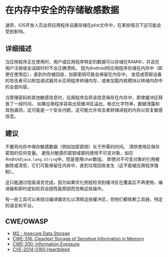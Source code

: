 # 在内存中安全的存储敏感数据

通常，iOS开发人员会将应用程序设置存储在plist文件中，在某些情况下这可能会受到影响。

## 详细描述

当应用程序正在使用时，用户或应用程序特定的数据可以存储在RAM中，并且在用户注销或会话超时时不会正确清除。 因为Android将应用程序存储在内存中（即使在使用后），直到内存被回收，加密密钥可能会保留在内存中。 发现或窃取设备的攻击者可以附加调试器并从应用程序转储内存，或者加载内核模块以转储内存中的全部内容。

当管理密码和其他敏感信息时，应用程序会将该信息保存在内存中，即使缓冲区释放了一段时间。 如果应用程序容易出现缓冲区溢出，格式化字符串，数据泄露和其他漏洞，这可能是一个安全问题，这可能允许攻击者转储进程的内存以恢复敏感信息。

## 建议

不要将内存中保存敏感数据（例如加密密钥）长于所需的时间。 清除使用后保存密钥的任何变量。 避免对敏感的密钥或密码使用不可变对象，如在Android`java.lang.String`中，而是使用char数组。 即使对不可变对象的引用被删除或清空，它们可能保留在内存中，直到垃圾回收发生（这不能被应用程序强制）。

这只能通过低级语言完成，因为如果优化例程检测到缓冲区在覆盖后不再使用，编译器和即时虚拟机将会因性能原因而忽略这些操作。

有一些工具可以来绕过编译器优化以清除这些缓冲区，但他们都依赖工具链，特定的语言和平台。

## CWE/OWASP

 * [M2 - Insecure Data Storage](https://www.owasp.org/index.php/Mobile_Top_10_2016-M2-Insecure_Data_Storage)
 * [CWE-316: Cleartext Storage of Sensitive Information in Memory](http://cwe.mitre.org/data/definitions/316.html)
 * [CWE-200: Information Exposure](http://cwe.mitre.org/data/definitions/200.html)
 * [CVE-2014-0160 Heartbleed](https://cve.mitre.org/cgi-bin/cvename.cgi?name=CVE-2014-0160)
